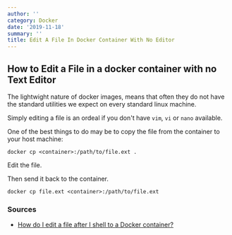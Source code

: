 ```yaml
---
author: ''
category: Docker
date: '2019-11-18'
summary: ''
title: Edit A File In Docker Container With No Editor
---
```

## How to Edit a File in a docker container with no Text Editor

The lightwight nature of docker images, means that often they do not have the standard utilities we expect on every standard linux machine.

Simply editing a file is an ordeal if you don't have `vim`, `vi` or `nano` available.

One of the best things to do may be to copy the file from the container to your host machine:

    docker cp <container>:/path/to/file.ext .
    
Edit the file.

Then send it back to the container.

    docker cp file.ext <container>:/path/to/file.ext

### Sources

* [How do I edit a file after I shell to a Docker container?](https://stackoverflow.com/questions/30853247/how-do-i-edit-a-file-after-i-shell-to-a-docker-container)